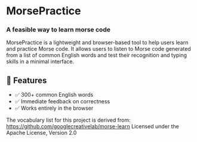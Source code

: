 # MorsePractice

### A feasible way to learn morse code
MorsePractice is a lightweight and browser-based tool to help users learn and practice Morse code. 
It allows users to listen to Morse code generated from a list of common English words and test their recognition and typing skills in a minimal interface.

## 🚀 Features

- ✅ 300+ common English words
- ✅ Immediate feedback on correctness
- ✅ Works entirely in the browser




The vocabulary list for this project is derived from:
  https://github.com/googlecreativelab/morse-learn
  Licensed under the Apache License, Version 2.0
